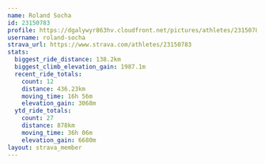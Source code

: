```yaml
---
name: Roland Socha
id: 23150783
profile: https://dgalywyr863hv.cloudfront.net/pictures/athletes/23150783/14745672/4/large.jpg
username: roland-socha
strava_url: https://www.strava.com/athletes/23150783
stats:
  biggest_ride_distance: 138.2km
  biggest_climb_elevation_gain: 1987.1m
  recent_ride_totals:
    count: 12
    distance: 436.23km
    moving_time: 16h 56m
    elevation_gain: 3068m
  ytd_ride_totals:
    count: 27
    distance: 878km
    moving_time: 36h 06m
    elevation_gain: 6680m
layout: strava_member
--- 
```

